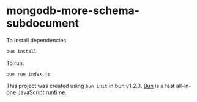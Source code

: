 # mongodb-more-schema-subdocument

To install dependencies:

```bash
bun install
```

To run:

```bash
bun run index.js
```

This project was created using `bun init` in bun v1.2.3. [Bun](https://bun.sh) is a fast all-in-one JavaScript runtime.
